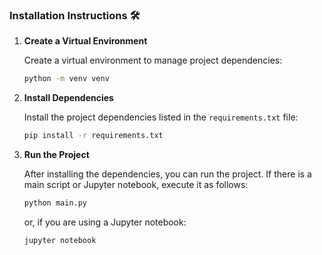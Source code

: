 ### Installation Instructions 🛠️

1. **Create a Virtual Environment**

   Create a virtual environment to manage project dependencies:

   ```bash
   python -m venv venv
   ```

2. **Install Dependencies**

   Install the project dependencies listed in the `requirements.txt` file:

   ```bash
   pip install -r requirements.txt
   ```

3. **Run the Project**

   After installing the dependencies, you can run the project. If there is a main script or Jupyter notebook, execute it as follows:

   ```bash
   python main.py
   ```

   or, if you are using a Jupyter notebook:

   ```bash
   jupyter notebook
   ```